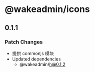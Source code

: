 # @wakeadmin/icons

## 0.1.1

### Patch Changes

- 提供 commonjs 模块
- Updated dependencies
  - @wakeadmin/h@0.1.2
